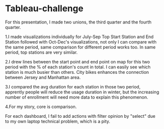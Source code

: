 # Tableau-challenge

For this presentation, I made two unions, the third quarter and the fourth quarter.

1.I made visualizations individually for July-Sep Top Start Station and End Station followed with Oct-Dec's visualizations, not only I can compare with the same period, same comparison for different period works too. In same period, top stations are very similar.

2.I drew lines between the start point and end point on map for this two period with the % of each station's count in total. I can easily see which station is much busier than others. City bikes enhances the connection between Jersey and Manhattan area.

3.I compared the avg duration for each station in those two period, apprently people will reduce the usage duration in winter, but the increasing number of enrollment will need more data to explain this phenomenon.

4.For my story, core is comparison.

For each dashboard, I fail to add actions with filter opinion by "select" due to my own laptop technical problem, which is a pity.

